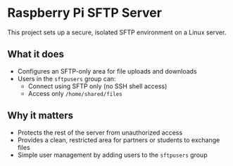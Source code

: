 # Raspberry Pi SFTP Server

This project sets up a secure, isolated SFTP environment on a Linux server.

## What it does

- Configures an SFTP-only area for file uploads and downloads
- Users in the `sftpusers` group can:
  - Connect using SFTP only (no SSH shell access)
  - Access only `/home/shared/files`

## Why it matters

- Protects the rest of the server from unauthorized access
- Provides a clean, restricted area for partners or students to exchange files
- Simple user management by adding users to the `sftpusers` group
